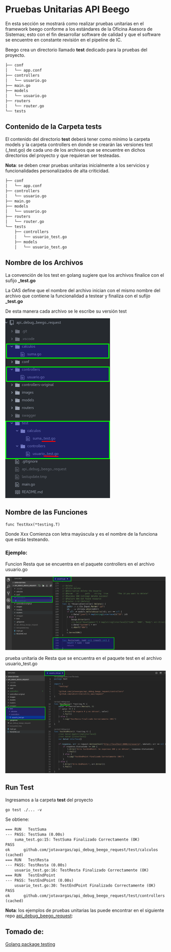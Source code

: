 # Pruebas Unitarias API Beego

En esta sección se mostrará como realizar pruebas unitarias en el framework beego conforme a los estándares de la Oficina Asesora de Sistemas; esto con el fin desarrollar software de calidad y que el software se encuentre en constante revisión en el pipeline de IC.

Beego crea un directorio llamado **test** dedicado para la pruebas del proyecto.


    ├── conf
    │   └── app.conf
    ├── controllers
    │   └── usuario.go
    ├── main.go
    ├── models
    │   └── usuario.go
    ├── routers
    │   └── router.go
    └── tests


## Contenido de la Carpeta tests

El contenido del directorio **test** deberá tener como mínimo la carpeta models y la carpeta controllers en donde se crearán las versiones test (_test.go) de cada uno de los archivos que se encuentre en dichos directorios del proyecto y que requieran ser testeadas.

**Nota**: se deben crear pruebas unitarias inicialmente a los servicios y funcionalidades personalizados de alta criticidad.



    ├── conf
    │   └── app.conf
    ├── controllers
    │   └── usuario.go
    ├── main.go
    ├── models
    │   └── usuario.go
    ├── routers
    │   └── router.go
    └── tests
        ├── controllers
        │   └── usuario_test.go
        ├── models
        │   └── usuario_test.go


## Nombre de los Archivos

La convención de los test en golang sugiere que los archivos finalice con el  sufijo  **_test.go**

La OAS define que el nombre del archivo inician con el mismo nombre del archivo que contiene la funcionalidad a testear y finaliza con el sufijo **_test.go**

De esta manera cada archivo se le escribe su versión test

  ![Pruebas Unitarias](/pruebas_unitarias_api_beego/img/unit_test.png)

## Nombre de las Funciones

    func TestXxx(*testing.T)

Donde Xxx  Comienza con letra mayúscula  y es el nombre de la funciona que estás testeando.


### Ejemplo:

Funcion Resta que se encuentra en el paquete controllers en el archivo  usuario.go

![Prueba Unitaria 01](/pruebas_unitarias_api_beego/img/test_01.png)


prueba unitaria de Resta que se encuentra en el paquete test en el archivo usuario_test.go

![Prueba Unitaria 01](/pruebas_unitarias_api_beego/img/test_02.png)

## Run Test

Ingresamos a la carpeta **test** del proyecto

    go test ./... -v

Se obtiene:

    === RUN   TestSuma
    --- PASS: TestSuma (0.00s)
        suma_test.go:15: TestSuma Finalizado Correctamente (OK)
    PASS
    ok  	github.com/jotavargas/api_debug_beego_request/test/calculos	(cached)
    === RUN   TestResta
    --- PASS: TestResta (0.00s)
        usuario_test.go:16: TestResta Finalizado Correctamente (OK)
    === RUN   TestEndPoint
    --- PASS: TestEndPoint (0.00s)
        usuario_test.go:30: TestEndPoint Finalizado Correctamente (OK)
    PASS
    ok  	github.com/jotavargas/api_debug_beego_request/test/controllers	(cached)

**Nota**: los ejemplos de pruebas unitarias las puede encontrar en el siguiente repo [api_debug_beego_request](https://github.com/jotavargas/api_debug_beego_request):

## Tomado de:

[Golang package testing](https://godoc.org/testing)
